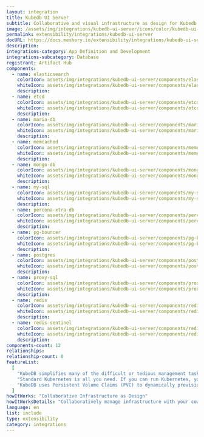 ```yaml
---
layout: integration
title: Kubedb UI Server
subtitle: Collaborative and visual infrastructure as design for Kubedb UI Server
image: /assets/img/integrations/kubedb-ui-server/icons/color/kubedb-ui-server-color.svg
permalink: extensibility/integrations/kubedb-ui-server
docURL: https://docs.meshery.io/extensibility/integrations/kubedb-ui-server
description:
integrations-category: App Definition and Development
integrations-subcategory: Database
registrant: Artifact Hub
components:
  - name: elasticsearch
    colorIcon: assets/img/integrations/kubedb-ui-server/components/elasticsearch/icons/color/elasticsearch-color.svg
    whiteIcon: assets/img/integrations/kubedb-ui-server/components/elasticsearch/icons/white/elasticsearch-white.svg
    description:
  - name: etcd
    colorIcon: assets/img/integrations/kubedb-ui-server/components/etcd/icons/color/etcd-color.svg
    whiteIcon: assets/img/integrations/kubedb-ui-server/components/etcd/icons/white/etcd-white.svg
    description:
  - name: maria-db
    colorIcon: assets/img/integrations/kubedb-ui-server/components/maria-db/icons/color/maria-db-color.svg
    whiteIcon: assets/img/integrations/kubedb-ui-server/components/maria-db/icons/white/maria-db-white.svg
    description:
  - name: memcached
    colorIcon: assets/img/integrations/kubedb-ui-server/components/memcached/icons/color/memcached-color.svg
    whiteIcon: assets/img/integrations/kubedb-ui-server/components/memcached/icons/white/memcached-white.svg
    description:
  - name: mongo-db
    colorIcon: assets/img/integrations/kubedb-ui-server/components/mongo-db/icons/color/mongo-db-color.svg
    whiteIcon: assets/img/integrations/kubedb-ui-server/components/mongo-db/icons/white/mongo-db-white.svg
    description:
  - name: my-sql
    colorIcon: assets/img/integrations/kubedb-ui-server/components/my-sql/icons/color/my-sql-color.svg
    whiteIcon: assets/img/integrations/kubedb-ui-server/components/my-sql/icons/white/my-sql-white.svg
    description:
  - name: percona-xtra-db
    colorIcon: assets/img/integrations/kubedb-ui-server/components/percona-xtra-db/icons/color/percona-xtra-db-color.svg
    whiteIcon: assets/img/integrations/kubedb-ui-server/components/percona-xtra-db/icons/white/percona-xtra-db-white.svg
    description:
  - name: pg-bouncer
    colorIcon: assets/img/integrations/kubedb-ui-server/components/pg-bouncer/icons/color/pg-bouncer-color.svg
    whiteIcon: assets/img/integrations/kubedb-ui-server/components/pg-bouncer/icons/white/pg-bouncer-white.svg
    description:
  - name: postgres
    colorIcon: assets/img/integrations/kubedb-ui-server/components/postgres/icons/color/postgres-color.svg
    whiteIcon: assets/img/integrations/kubedb-ui-server/components/postgres/icons/white/postgres-white.svg
    description:
  - name: proxy-sql
    colorIcon: assets/img/integrations/kubedb-ui-server/components/proxy-sql/icons/color/proxy-sql-color.svg
    whiteIcon: assets/img/integrations/kubedb-ui-server/components/proxy-sql/icons/white/proxy-sql-white.svg
    description:
  - name: redis
    colorIcon: assets/img/integrations/kubedb-ui-server/components/redis/icons/color/redis-color.svg
    whiteIcon: assets/img/integrations/kubedb-ui-server/components/redis/icons/white/redis-white.svg
    description:
  - name: redis-sentinel
    colorIcon: assets/img/integrations/kubedb-ui-server/components/redis-sentinel/icons/color/redis-sentinel-color.svg
    whiteIcon: assets/img/integrations/kubedb-ui-server/components/redis-sentinel/icons/white/redis-sentinel-white.svg
    description:
components-count: 12
relationships:
relationship-count: 0
featureList:
  [
    "KubeDB simplifies many of the difficult or tedious management tasks of running a production grade databases on private and public clouds. Maintain one stack for all your stateless and stateful applications and simplify the operational complexity.",
    "Standard Kubernetes is all you need. If you can run Kubernetes, you can provision and manage databases using KubeDB. Use standard Kubernetes CLI and API to provision and manage databases.",
    "KubeDB uses Persistent Volume Claims (PVC) to dynamically provision disks for database instances. Using appropriately defined StorageClasses, KubeDB provisioned database instances are designed to scale from small development workloads up to performance-intensive workloads on private and public cloud environments.",
  ]
howItWorks: "Collaborative Infrastructure as Design"
howItWorksDetails: "Collaboratively manage infrastructure with your coworkers synchronously sharing the same designs."
language: en
list: include
type: extensibility
category: integrations
---
```

